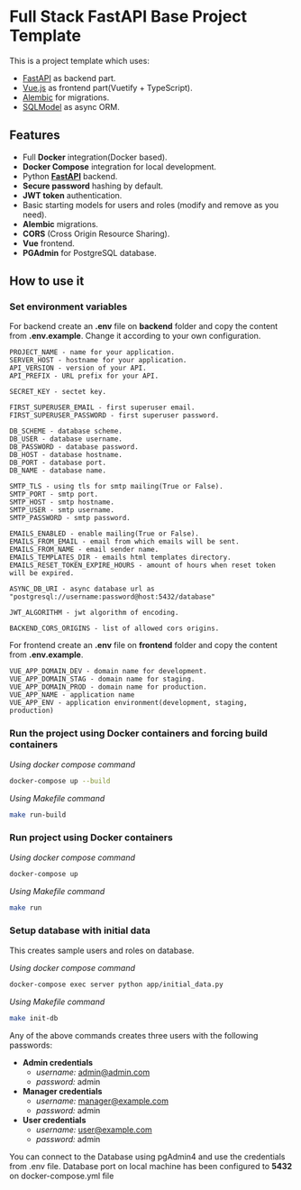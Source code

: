 # Full Stack FastAPI Base Project Template

This is a project template which uses:
- [FastAPI](https://fastapi.tiangolo.com/) as backend part.
- [Vue.js](https://vuejs.org/) as frontend part(Vuetify + TypeScript).
- [Alembic](https://alembic.sqlalchemy.org/en/latest/) for migrations.
- [SQLModel](https://sqlmodel.tiangolo.com/) as async ORM.

## Features

* Full **Docker** integration(Docker based).
* **Docker Compose** integration for local development.
* Python <a href="https://github.com/tiangolo/fastapi" class="external-link" target="_blank">**FastAPI**</a> backend.
* **Secure password** hashing by default.
* **JWT token** authentication.
* Basic starting models for users and roles (modify and remove as you need).
* **Alembic** migrations.
* **CORS** (Cross Origin Resource Sharing).
* **Vue** frontend.
* **PGAdmin** for PostgreSQL database.

## How to use it

### Set environment variables

For backend create an **.env** file on **backend** folder and copy the content from 
**.env.example**. 
Change it according to your own configuration.

```
PROJECT_NAME - name for your application.
SERVER_HOST - hostname for your application.
API_VERSION - version of your API.
API_PREFIX - URL prefix for your API.

SECRET_KEY - sectet key.

FIRST_SUPERUSER_EMAIL - first superuser email.
FIRST_SUPERUSER_PASSWORD - first superuser password.

DB_SCHEME - database scheme.
DB_USER - database username.
DB_PASSWORD - database password.
DB_HOST - database hostname.
DB_PORT - database port.
DB_NAME - database name.

SMTP_TLS - using tls for smtp mailing(True or False).
SMTP_PORT - smtp port.
SMTP_HOST - smtp hostname.
SMTP_USER - smtp username.
SMTP_PASSWORD - smtp password.

EMAILS_ENABLED - enable mailing(True or False).
EMAILS_FROM_EMAIL - email from which emails will be sent.
EMAILS_FROM_NAME - email sender name.
EMAILS_TEMPLATES_DIR - emails html templates directory.
EMAILS_RESET_TOKEN_EXPIRE_HOURS - amount of hours when reset token will be expired.

ASYNC_DB_URI - async database url as "postgresql://username:password@host:5432/database"

JWT_ALGORITHM - jwt algorithm of encoding.

BACKEND_CORS_ORIGINS - list of allowed cors origins.
```

For frontend create an **.env** file on **frontend** folder and copy the content from 
**.env.example**. 

```
VUE_APP_DOMAIN_DEV - domain name for development.
VUE_APP_DOMAIN_STAG - domain name for staging.
VUE_APP_DOMAIN_PROD - domain name for production.
VUE_APP_NAME - application name
VUE_APP_ENV - application environment(development, staging, production)
```

### Run the project using Docker containers and forcing build containers

*Using docker compose command*
```bash
docker-compose up --build
```

*Using Makefile command*
```bash
make run-build
```

### Run project using Docker containers

*Using docker compose command*
```bash
docker-compose up
```

*Using Makefile command*
```bash
make run
```

### Setup database with initial data

This creates sample users and roles on database.

*Using docker compose command*
```bash
docker-compose exec server python app/initial_data.py
```

*Using Makefile command*
```bash
make init-db
```

Any of the above commands creates three users with the following passwords:

- **Admin credentials** 
  - *username:* admin@admin.com
  - *password:* admin 
- **Manager credentials**
  - *username:* manager@example.com
  - *password:* admin 
- **User credentials** 
  - *username:* user@example.com
  - *password:* admin 

You can connect to the Database using pgAdmin4 and use the credentials from .env file. 
Database port on local machine has been configured to **5432** on docker-compose.yml file